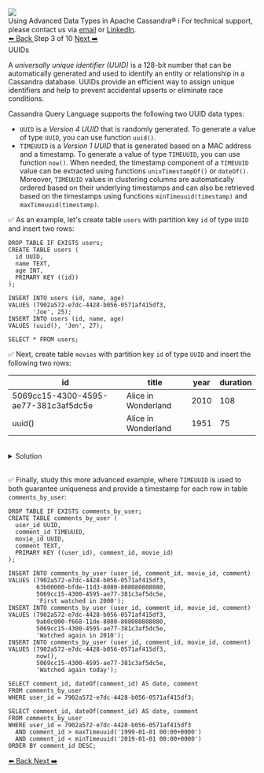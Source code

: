 <!-- TOP -->
<div class="top">
  <img src="https://datastax-academy.github.io/katapod-shared-assets/images/ds-academy-logo.svg" />
  <div class="scenario-title-section">
    <span class="scenario-title">Using Advanced Data Types in Apache Cassandra®</span>
    <span class="scenario-subtitle">ℹ️ For technical support, please contact us via <a href="mailto:aleksandr.volochnev@datastax.com">email</a> or <a href="https://dtsx.io/aleks">LinkedIn</a>.</span>
  </div>
</div>

<!-- NAVIGATION -->
<div id="navigation-top" class="navigation-top">
 <a href='command:katapod.loadPage?[{"step":"step2-cassandra"}]' 
   class="btn btn-dark navigation-top-left">⬅️ Back
 </a>
<span class="step-count"> Step 3 of 10</span>
 <a href='command:katapod.loadPage?[{"step":"step4-cassandra"}]' 
    class="btn btn-dark navigation-top-right">Next ➡️
  </a>
</div>

<!-- CONTENT -->

<div class="step-title">UUIDs</div>

A *universally unique identifier (UUID)* is a 128-bit number that can be automatically generated and 
used to identify an entity or relationship in a Cassandra database. UUIDs 
provide an efficient way to assign unique identifiers and help to prevent accidental upserts or eliminate race conditions. 

Cassandra Query Language supports the following two UUID data types:
- `UUID` is a *Version 4 UUID* that is randomly generated. To generate a value of type `UUID`, you can use function `uuid()`.
- `TIMEUUID` is a *Version 1 UUID* that is generated based on a MAC address and a timestamp. 
To generate a value of type `TIMEUUID`, you can use function `now()`. When needed, the timestamp component of a `TIMEUUID` value 
can be extracted using functions `unixTimestampOf()` or `dateOf()`. 
Moreover, `TIMEUUID` values in clustering columns are automatically ordered based on their underlying timestamps and
can also be retrieved based on the timestamps using functions 
`minTimeuuid(timestamp)` and `maxTimeuuid(timestamp)`. 

✅ As an example, let's create table `users` with partition key `id` of type `UUID` and insert two rows:
```
DROP TABLE IF EXISTS users;
CREATE TABLE users (
  id UUID,
  name TEXT,
  age INT,
  PRIMARY KEY ((id))
);

INSERT INTO users (id, name, age) 
VALUES (7902a572-e7dc-4428-b056-0571af415df3, 
       'Joe', 25);
INSERT INTO users (id, name, age) 
VALUES (uuid(), 'Jen', 27);

SELECT * FROM users;
```

✅ Next, create table `movies` with partition key `id` of type `UUID` and insert the following two rows: 

| id                                   | title             | year | duration |
|--------------------------------------|-------------------|------|----------|
| 5069cc15-4300-4595-ae77-381c3af5dc5e |Alice in Wonderland| 2010 |   108    |
| uuid()                               |Alice in Wonderland| 1951 |    75    |

<br/>

<details>
  <summary>Solution</summary>

```
DROP TABLE IF EXISTS movies;
CREATE TABLE movies (
  id UUID,
  title TEXT,
  year INT,
  duration INT,
  PRIMARY KEY ((id))
);

INSERT INTO movies (id, title, year, duration) 
VALUES (5069cc15-4300-4595-ae77-381c3af5dc5e, 
       'Alice in Wonderland', 2010, 108);
INSERT INTO movies (id, title, year, duration) 
VALUES (uuid(), 'Alice in Wonderland', 1951, 75);

SELECT * FROM movies;
```

</details>

<br/>

✅ Finally, study this more advanced example, where `TIMEUUID` is used to both guarantee uniqueness and 
provide a timestamp for each row in table `comments_by_user`:
```
DROP TABLE IF EXISTS comments_by_user;
CREATE TABLE comments_by_user (
  user_id UUID,
  comment_id TIMEUUID,
  movie_id UUID,
  comment TEXT,
  PRIMARY KEY ((user_id), comment_id, movie_id)
);

INSERT INTO comments_by_user (user_id, comment_id, movie_id, comment) 
VALUES (7902a572-e7dc-4428-b056-0571af415df3, 
        63b00000-bfde-11d3-8080-808080808080, 
        5069cc15-4300-4595-ae77-381c3af5dc5e, 
        'First watched in 2000');
INSERT INTO comments_by_user (user_id, comment_id, movie_id, comment) 
VALUES (7902a572-e7dc-4428-b056-0571af415df3, 
        9ab0c000-f668-11de-8080-808080808080, 
        5069cc15-4300-4595-ae77-381c3af5dc5e, 
        'Watched again in 2010');
INSERT INTO comments_by_user (user_id, comment_id, movie_id, comment) 
VALUES (7902a572-e7dc-4428-b056-0571af415df3, 
        now(), 
        5069cc15-4300-4595-ae77-381c3af5dc5e, 
        'Watched again today');        

SELECT comment_id, dateOf(comment_id) AS date, comment
FROM comments_by_user
WHERE user_id = 7902a572-e7dc-4428-b056-0571af415df3;

SELECT comment_id, dateOf(comment_id) AS date, comment
FROM comments_by_user
WHERE user_id = 7902a572-e7dc-4428-b056-0571af415df3
  AND comment_id > maxTimeuuid('1999-01-01 00:00+0000')
  AND comment_id < minTimeuuid('2019-01-01 00:00+0000')
ORDER BY comment_id DESC;
```

<!-- NAVIGATION -->
<div id="navigation-bottom" class="navigation-bottom">
 <a href='command:katapod.loadPage?[{"step":"step2-cassandra"}]'
   class="btn btn-dark navigation-bottom-left">⬅️ Back
 </a>
 <a href='command:katapod.loadPage?[{"step":"step4-cassandra"}]'
    class="btn btn-dark navigation-bottom-right">Next ➡️
  </a>
</div>
